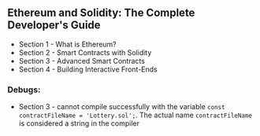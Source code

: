## Ethereum and Solidity: The Complete Developer's Guide

* Section 1 - What is Ethereum?
* Section 2 - Smart Contracts with Solidity
* Section 3 - Advanced Smart Contracts
* Section 4 - Building Interactive Front-Ends

### Debugs:
* Section 3 - cannot compile successfully with the variable `const contractFileName = 'Lottery.sol';`. The actual name `contractFileName` is considered a string in the compiler